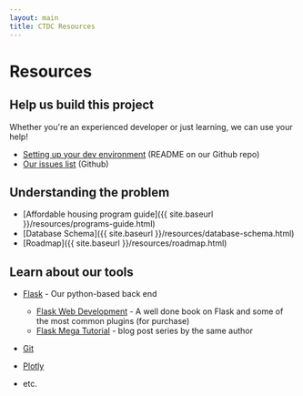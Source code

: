 ```yaml
---
layout: main
title: CTDC Resources
---
```


# Resources

## Help us build this project
Whether you're an experienced developer or just learning, we can use your help!

* [Setting up your dev environment](https://github.com/codefordc/housing-preservation) (README on our Github repo)
* [Our issues list](https://github.com/codefordc/housing-preservation/issues) (Github)

## Understanding the problem

* [Affordable housing program guide]({{ site.baseurl }}/resources/programs-guide.html)
* [Database Schema]({{ site.baseurl }}/resources/database-schema.html)
* [Roadmap]({{ site.baseurl }}/resources/roadmap.html)

## Learn about our tools

* [Flask](#) - Our python-based back end
	- [Flask Web Development](http://shop.oreilly.com/product/0636920031116.do) - A well done book on Flask and some of the most common plugins (for purchase)
	- [Flask Mega Tutorial](http://blog.miguelgrinberg.com/post/the-flask-mega-tutorial-part-i-hello-world) - blog post series by the same author

* [Git](#)
* [Plotly](#)
* etc.